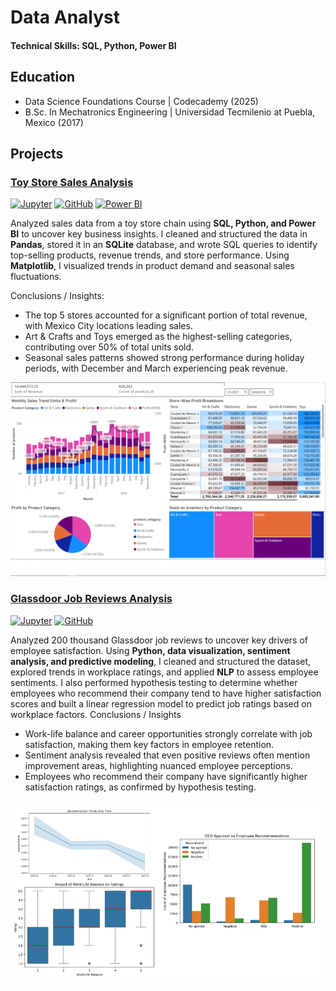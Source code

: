 # Data Analyst

#### Technical Skills: SQL, Python, Power BI

## Education
- Data Science Foundations Course | Codecademy (2025)
- B.Sc. In Mechatronics Engineering | Universidad Tecmilenio at Puebla, Mexico (2017)


## Projects
### <u>Toy Store Sales Analysis</u>
[![Jupyter](https://img.shields.io/badge/Jupyter-Open_Notebook-F37626?style=for-the-badge&logo=Jupyter&logoColor=white)](https://samnocheb.github.io/my-portfolio/projects/toystore_analysis.html)    [![GitHub](https://img.shields.io/badge/GitHub-View_on_GitHub-181717?style=for-the-badge&logo=GitHub&logoColor=white)](https://github.com/samnocheb/Toy-Store-Sales-Analysis)     [![Power BI](https://img.shields.io/badge/Power_BI-See_Dashboard-F2C811?style=for-the-badge&logo=Power-BI&logoColor=white)](https://samnocheb.github.io/my-portfolio/projects/toystore_dashboard.html)

Analyzed sales data from a toy store chain using **SQL, Python, and Power BI** to uncover key business insights. I cleaned and structured the data in **Pandas**, stored it in an **SQLite** database, and wrote SQL queries to identify top-selling products, revenue trends, and store performance. Using **Matplotlib**, I visualized trends in product demand and seasonal sales fluctuations.

Conclusions / Insights:

- The top 5 stores accounted for a significant portion of total revenue, with Mexico City locations leading sales.
- Art & Crafts and Toys emerged as the highest-selling categories, contributing over 50% of total units sold.
- Seasonal sales patterns showed strong performance during holiday periods, with December and March experiencing peak revenue.

![Toy Store Analysis in Power BI](/img/project1/Dashboard_capture.PNG)


### <u>Glassdoor Job Reviews Analysis</u>
[![Jupyter](https://img.shields.io/badge/Jupyter-Open_Notebook-F37626?style=flat&logo=jupyter&logoColor=white)](https://samnocheb.github.io/my-portfolio/projects/glassdoor_analysis.html)     [![GitHub](https://img.shields.io/badge/GitHub-View_on_GitHub-24292e?style=flat&logo=github&logoColor=white)](https://github.com/samnocheb/Glassdoor-Job-Reviews-Analysis) 

Analyzed 200 thousand Glassdoor job reviews to uncover key drivers of employee satisfaction. Using **Python, data visualization, sentiment analysis, and predictive modeling**, I cleaned and structured the dataset, explored trends in workplace ratings, and applied **NLP** to assess employee sentiments. I also performed hypothesis testing to determine whether employees who recommend their company tend to have higher satisfaction scores and built a linear regression model to predict job ratings based on workplace factors.
Conclusions / Insights

- Work-life balance and career opportunities strongly correlate with job satisfaction, making them key factors in employee retention.
- Sentiment analysis revealed that even positive reviews often mention improvement areas, highlighting nuanced employee perceptions.
- Employees who recommend their company have significantly higher satisfaction ratings, as confirmed by hypothesis testing.

![Glassdoor Job Reviews](/img/project2/Glassdoor_capture.PNG)

